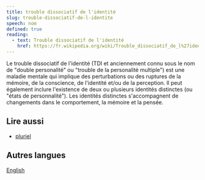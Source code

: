 ```yaml
---
title: trouble dissociatif de l'identité
slug: trouble-dissociatif-de-l-identite
speech: nom
defined: true
reading:
  - text: Trouble dissociatif de l'identité
    href: https://fr.wikipedia.org/wiki/Trouble_dissociatif_de_l%27identité
---
```


Le trouble dissociatif de l'identité (TDI et anciennement connu sous le nom de "double personalité" ou "trouble de la personalité
multiple") est une maladie mentale qui implique des perturbations ou des ruptures de la mémoire, de la conscience, de
l'identité et/ou de la perception. Il peut également inclure l'existence de deux ou plusieurs identités distinctes (ou
"états de personnalité"). Les identités distinctes s'accompagnent de changements dans le comportement, la mémoire et la
pensée.

## Lire aussi

- [pluriel](/definitions/fr_FR/pluriel)

## Autres langues

[English](/definitions/dissociative-identity-disorder)
